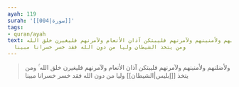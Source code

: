 ```yaml
---
ayah: 119
surah: '[[004|سورة]]'
tags:
- quran/ayah
text: ولأضلنهم ولأمنينهم ولآمرنهم فليبتكن آذان الأنعام ولآمرنهم فليغيرن خلق الله ۚ
  ومن يتخذ الشيطان وليا من دون الله فقد خسر خسرانا مبينا
---
```

> ولأضلنهم ولأمنينهم ولآمرنهم فليبتكن آذان الأنعام ولآمرنهم فليغيرن خلق الله ۚ ومن يتخذ [[إبليس|الشيطان]] وليا من دون الله فقد خسر خسرانا مبينا
